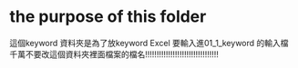 # the purpose of this folder

這個keyword 資料夾是為了放keyword Excel 要輸入進01_1_keyword 的輸入檔
千萬不要改這個資料夾裡面檔案的檔名!!!!!!!!!!!!!!!!!!!!!!!!!!!!!!!!